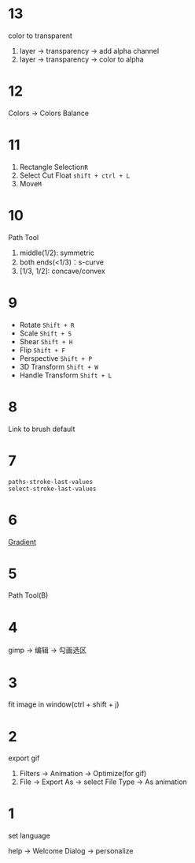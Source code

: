 # 13

color to transparent

1. layer -> transparency -> add alpha channel
2. layer -> transparency -> color to alpha

# 12

Colors -> Colors Balance

# 11

1. Rectangle Selection`R`
2. Select Cut Float `shift + ctrl + L`
3. Move`M`

# 10

Path Tool

1. middle(1/2): symmetric
2. both ends(<1/3)：s-curve
3. \[1/3, 1/2\]: concave/convex

# 9

- Rotate `Shift + R`
- Scale `Shift + S`
- Shear `Shift + H`
- Flip `Shift + F`
- Perspective `Shift + P`
- 3D Transform `Shift + W`
- Handle Transform `Shift + L`

# 8

Link to brush default

# 7

`paths-stroke-last-values`  
`select-stroke-last-values`

# 6

[Gradient](https://docs.gimp.org/2.10/en/gimp-tool-gradient.html)

# 5

Path Tool(B)

# 4

gimp -> 编辑 -> 勾画选区

# 3

fit image in window(ctrl + shift + j)

# 2

export gif

1. Filters -> Animation -> Optimize(for gif)
2. File -> Export As -> select File Type -> As animation

# 1

set language

help -> Welcome Dialog -> personalize
